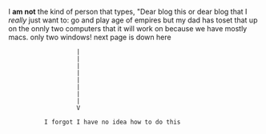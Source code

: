 I **am not** the kind of person that types,
"Dear blog this or dear blog that I _really_ just  want to:
go and play age of empires but my dad has toset that up on the onnly two computers that it will work on because we have mostly macs.
only two windows!
next page is down here 







                       |
                       |
                       |
                       |
                       |
                       |
                       |
                       |
                       V
                       
              I forgot I have no idea how to do this
